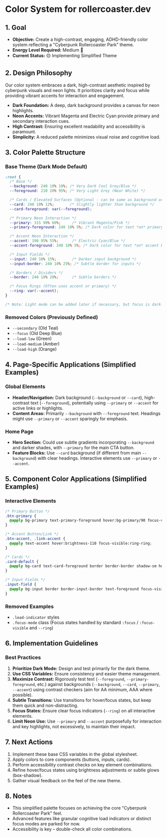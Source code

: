 # Color System for rollercoaster.dev

## 1. Goal
- **Objective:** Create a high-contrast, engaging, ADHD-friendly color system reflecting a "Cyberpunk Rollercoaster Park" theme.
- **Energy Level Required:** Medium 🔋
- **Current Status:** 🟡 Implementing Simplified Theme

## 2. Design Philosophy
Our color system embraces a dark, high-contrast aesthetic inspired by cyberpunk visuals and neon lights. It prioritizes clarity and focus while providing vibrant accents for interaction and engagement.
- **Dark Foundation:** A deep, dark background provides a canvas for neon highlights.
- **Neon Accents:** Vibrant Magenta and Electric Cyan provide primary and secondary interaction cues.
- **High Contrast:** Ensuring excellent readability and accessibility is paramount.
- **Simplicity:** A reduced palette minimizes visual noise and cognitive load.

## 3. Color Palette Structure

### Base Theme (Dark Mode Default)
```css
:root {
  /* Base */
  --background: 240 10% 10%; /* Very Dark Cool Grey/Blue */
  --foreground: 210 20% 95%; /* Very Light Grey (Near White) */

  /* Cards / Elevated Surfaces (Optional - can be same as background or slightly lighter) */
  --card: 240 10% 12%;       /* Slightly lighter than background */
  --card-foreground: var(--foreground);

  /* Primary Neon Interaction */
  --primary: 315 90% 60%;     /* Vibrant Magenta/Pink */
  --primary-foreground: 240 10% 5%; /* Dark color for text *on* primary bg (if needed) */

  /* Accent Neon Interaction */
  --accent: 190 95% 55%;      /* Electric Cyan/Blue */
  --accent-foreground: 240 10% 5%; /* Dark color for text *on* accent bg (if needed) */

  /* Input Fields */
  --input: 240 10% 15%;       /* Darker input background */
  --input-border: 240 10% 25%; /* Subtle border for inputs */

  /* Borders / Dividers */
  --border: 240 10% 20%;      /* Subtle borders */

  /* Focus Rings (Often uses accent or primary) */
  --ring: var(--accent);
}

/* Note: Light mode can be added later if necessary, but focus is dark-first */
```

### Removed Colors (Previously Defined)
- `--secondary` (Old Teal)
- `--focus` (Old Deep Blue)
- `--load-low` (Green)
- `--load-medium` (Amber)
- `--load-high` (Orange)

## 4. Page-Specific Applications (Simplified Examples)

### Global Elements
- **Header/Navigation:** Dark background (`--background` or `--card`), high-contrast text (`--foreground`), potentially using `--primary` or `--accent` for active links or highlights.
- **Content Areas:** Primarily `--background` with `--foreground` text. Headings might use `--primary` or `--accent` sparingly for emphasis.

### Home Page
- **Hero Section:** Could use subtle gradients incorporating `--background` and darker shades, with `--primary` for the main CTA button.
- **Feature Blocks:** Use `--card` background (if different from main `--background`) with clear headings. Interactive elements use `--primary` or `--accent`.

## 5. Component Color Applications (Simplified Examples)

### Interactive Elements
```css
/* Primary Button */
.btn-primary {
  @apply bg-primary text-primary-foreground hover:bg-primary/90 focus-visible:ring-ring; /* Ensure text contrast on button */
}

/* Accent Button/Link */
.btn-accent, .link-accent {
  @apply text-accent hover:brightness-110 focus-visible:ring-ring;
}

/* Cards */
.card-default {
  @apply bg-card text-card-foreground border border-border shadow-sm hover:shadow-md transition-all; /* Add subtle border */
}

/* Input Fields */
.input-field {
  @apply bg-input border border-input-border text-foreground focus-visible:ring-ring;
}
```
### Removed Examples
- `.load-indicator` styles
- `.focus-mode` class (Focus states handled by standard `:focus` / `:focus-visible` and `--ring`)

## 6. Implementation Guidelines

### Best Practices
1.  **Prioritize Dark Mode:** Design and test primarily for the dark theme.
2.  **Use CSS Variables:** Ensure consistency and easier theme management.
3.  **Maximize Contrast:** Rigorously test text (`--foreground`, `--primary-foreground`, etc.) against backgrounds (`--background`, `--card`, `--primary`, `--accent`) using contrast checkers (aim for AA minimum, AAA where possible).
4.  **Subtle Transitions:** Use transitions for hover/focus states, but keep them quick and non-distracting.
5.  **Focus States:** Ensure clear focus indicators (`--ring`) on all interactive elements.
6.  **Limit Neon Use:** Use `--primary` and `--accent` purposefully for interaction and key highlights, not excessively, to maintain their impact.

## 7. Next Actions
1.  Implement these base CSS variables in the global stylesheet.
2.  Apply colors to core components (buttons, inputs, cards).
3.  Perform accessibility contrast checks on key element combinations.
4.  Refine hover/focus states using brightness adjustments or subtle glows (box-shadow).
5.  Gather visual feedback on the feel of the new theme.

## 8. Notes
- This simplified palette focuses on achieving the core "Cyberpunk Rollercoaster Park" feel.
- Advanced features like granular cognitive load indicators or distinct focus modes are parked for now.
- Accessibility is key – double-check all color combinations. 
